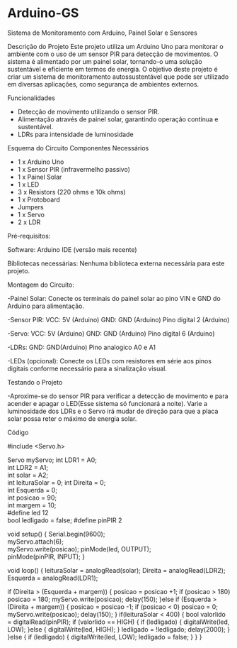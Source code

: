 # Arduino-GS

Sistema de Monitoramento com Arduino, Painel Solar e Sensores

Descrição do Projeto
Este projeto utiliza um Arduino Uno para monitorar o ambiente com o uso de um sensor PIR para detecção de movimentos. O sistema é alimentado por um painel solar, tornando-o uma solução sustentável e eficiente em termos de energia.
O objetivo deste projeto é criar um sistema de monitoramento autossustentável que pode ser utilizado em diversas aplicações, como segurança de ambientes externos. 

Funcionalidades
- Detecção de movimento utilizando o sensor PIR.
- Alimentação através de painel solar, garantindo operação contínua e sustentável.
- LDRs para intensidade de luminosidade


Esquema do Circuito
Componentes Necessários
- 1 x Arduino Uno
- 1 x Sensor PIR (infravermelho passivo)
- 1 x Painel Solar
- 1 x LED
- 3 x Resistors (220 ohms e 10k ohms)
- 1 x Protoboard
- Jumpers
- 1 x Servo
- 2 x LDR

Pré-requisitos:

Software: Arduino IDE (versão mais recente)

Bibliotecas necessárias: Nenhuma biblioteca externa necessária para este projeto.

Montagem do Circuito:

-Painel Solar: Conecte os terminais do painel solar ao pino VIN e GND do Arduino para alimentação.

-Sensor PIR:
VCC: 5V (Arduino)
GND: GND (Arduino)
Pino digital 2 (Arduino)

-Servo:
VCC: 5V (Arduino)
GND: GND (Arduino)
Pino digital 6 (Arduino)

-LDRs:
GND: GND(Arduino)
Pino analogico A0 e A1

-LEDs (opcional):
Conecte os LEDs com resistores em série aos pinos digitais conforme necessário para a sinalização visual.


Testando o Projeto

-Aproxime-se do sensor PIR para verificar a detecção de movimento e para acender e apagar o LED(Esse sistema só funcionará a noite).
Varie a luminosidade dos LDRs e o Servo irá mudar de direção para que a placa solar possa reter o máximo de energia solar.

Código

#include <Servo.h>

Servo myServo;
int LDR1 = A0;          
int LDR2 = A1;         
int solar = A2;       
int leituraSolar = 0; 
int Direita = 0;      
int Esquerda = 0;       
int posicao = 90;       
int margem = 10;        
#define led 12          
bool ledligado = false; 
#define pinPIR 2         



void setup() {
 Serial.begin(9600);    
 myServo.attach(6);    
 myServo.write(posicao); 
 pinMode(led, OUTPUT);  
 pinMode(pinPIR, INPUT); 
}

void loop() {
 leituraSolar = analogRead(solar);
 Direita = analogRead(LDR2);
 Esquerda = analogRead(LDR1);

  
 if (Direita > (Esquerda + margem)) {
   posicao = posicao +1;
   if (posicao > 180) 
   posicao = 180; 
   myServo.write(posicao);
   delay(150);
  }else if (Esquerda > (Direita + margem)) {
   posicao = posicao -1; 
   if (posicao < 0) 
   posicao = 0;
   myServo.write(posicao);
   delay(150);
  }
 if(leituraSolar < 400) {
   bool valorlido = digitalRead(pinPIR);
   if (valorlido == HIGH) {
     if (ledligado) {
       digitalWrite(led, LOW); 
     }else {
       digitalWrite(led, HIGH); 
     }
     ledligado = !ledligado; 
     delay(2000); 
   }
  }else {
   if (ledligado) {
     digitalWrite(led, LOW);
     ledligado = false; 
    }
  }
}



